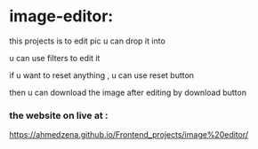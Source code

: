 # image-editor:
this projects is to edit pic u can drop it into

u can use filters to edit it

if u want to reset anything , u can use reset button

then u can download the image after editing by download button

### the website on live at :
https://ahmedzena.github.io/Frontend_projects/image%20editor/
